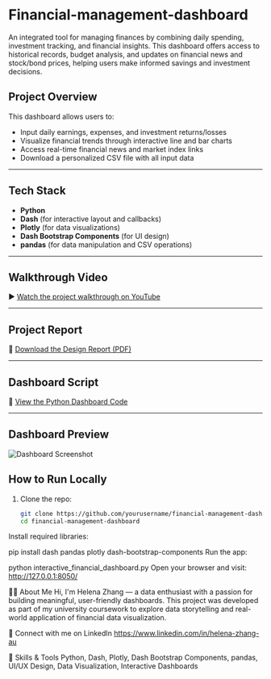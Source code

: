 # Financial-management-dashboard
An integrated tool for managing finances by combining daily spending, investment tracking, and financial insights. This dashboard offers access to historical records, budget analysis, and updates on financial news and stock/bond prices, helping users make informed savings and investment decisions.
## Project Overview

This dashboard allows users to:
- Input daily earnings, expenses, and investment returns/losses
- Visualize financial trends through interactive line and bar charts
- Access real-time financial news and market index links
- Download a personalized CSV file with all input data

---

## Tech Stack

- **Python**
- **Dash** (for interactive layout and callbacks)
- **Plotly** (for data visualizations)
- **Dash Bootstrap Components** (for UI design)
- **pandas** (for data manipulation and CSV operations)

---

## Walkthrough Video

▶️ [Watch the project walkthrough on YouTube](https://youtu.be/rzInY1Nmu-U)

---

## Project Report

📝 [Download the Design Report (PDF)](./financial_management_report.pdf)

---

## Dashboard Script

📂 [View the Python Dashboard Code](./interactive_financial_dashboard.py)

---

## Dashboard Preview

![Dashboard Screenshot](<img width="452" alt="image" src="https://github.com/user-attachments/assets/85f48f93-c238-4059-8514-a7e7c102957b" />
)

## How to Run Locally

1. Clone the repo:
   ```bash
   git clone https://github.com/yourusername/financial-management-dashboard.git
   cd financial-management-dashboard
Install required libraries:


pip install dash pandas plotly dash-bootstrap-components
Run the app:

python interactive_financial_dashboard.py
Open your browser and visit:
http://127.0.0.1:8050/

🙋‍♀️ About Me
Hi, I'm Helena Zhang — a data enthusiast with a passion for building meaningful, user-friendly dashboards. This project was developed as part of my university coursework to explore data storytelling and real-world application of financial data visualization.

🔗 Connect with me on LinkedIn https://www.linkedin.com/in/helena-zhang-au

📎 Skills & Tools
Python, Dash, Plotly, Dash Bootstrap Components, pandas, UI/UX Design, Data Visualization, Interactive Dashboards
